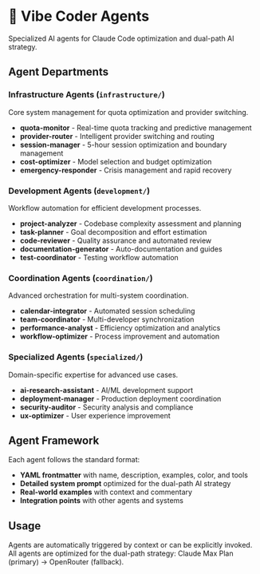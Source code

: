 # 🤖 Vibe Coder Agents

Specialized AI agents for Claude Code optimization and dual-path AI strategy.

## Agent Departments

### Infrastructure Agents (`infrastructure/`)
Core system management for quota optimization and provider switching.
- **quota-monitor** - Real-time quota tracking and predictive management
- **provider-router** - Intelligent provider switching and routing
- **session-manager** - 5-hour session optimization and boundary management
- **cost-optimizer** - Model selection and budget optimization
- **emergency-responder** - Crisis management and rapid recovery

### Development Agents (`development/`)
Workflow automation for efficient development processes.
- **project-analyzer** - Codebase complexity assessment and planning
- **task-planner** - Goal decomposition and effort estimation
- **code-reviewer** - Quality assurance and automated review
- **documentation-generator** - Auto-documentation and guides
- **test-coordinator** - Testing workflow automation

### Coordination Agents (`coordination/`)
Advanced orchestration for multi-system coordination.
- **calendar-integrator** - Automated session scheduling
- **team-coordinator** - Multi-developer synchronization
- **performance-analyst** - Efficiency optimization and analytics
- **workflow-optimizer** - Process improvement and automation

### Specialized Agents (`specialized/`)
Domain-specific expertise for advanced use cases.
- **ai-research-assistant** - AI/ML development support
- **deployment-manager** - Production deployment coordination
- **security-auditor** - Security analysis and compliance
- **ux-optimizer** - User experience improvement

## Agent Framework

Each agent follows the standard format:
- **YAML frontmatter** with name, description, examples, color, and tools
- **Detailed system prompt** optimized for the dual-path AI strategy
- **Real-world examples** with context and commentary
- **Integration points** with other agents and systems

## Usage

Agents are automatically triggered by context or can be explicitly invoked. All agents are optimized for the dual-path strategy: Claude Max Plan (primary) → OpenRouter (fallback).
